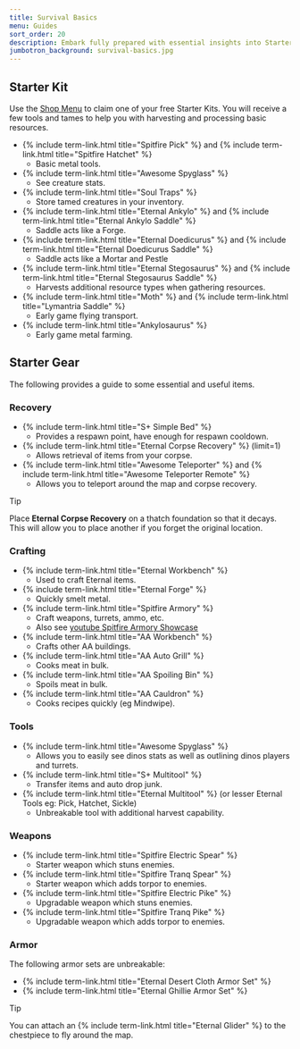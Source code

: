 ```yaml
---
title: Survival Basics
menu: Guides
sort_order: 20
description: Embark fully prepared with essential insights into Starter Kits, recovery structures, crafting, and key tools for success.
jumbotron_background: survival-basics.jpg
---
```


## Starter Kit

Use the [Shop Menu](../shop-menu) to claim one of your free Starter Kits. You will receive a few tools and tames to help you with harvesting and processing basic resources.

- {% include term-link.html title="Spitfire Pick" %} and {% include term-link.html title="Spitfire Hatchet" %}
  - Basic metal tools.
- {% include term-link.html title="Awesome Spyglass" %}
  - See creature stats.
- {% include term-link.html title="Soul Traps" %}
  - Store tamed creatures in your inventory.
- {% include term-link.html title="Eternal Ankylo" %} and {% include term-link.html title="Eternal Ankylo Saddle" %}
  - Saddle acts like a Forge.
- {% include term-link.html title="Eternal Doedicurus" %} and {% include term-link.html title="Eternal Doedicurus Saddle" %}
  - Saddle acts like a Mortar and Pestle
- {% include term-link.html title="Eternal Stegosaurus" %} and {% include term-link.html title="Eternal Stegosaurus Saddle" %}
  - Harvests additional resource types when gathering resources.
- {% include term-link.html title="Moth" %} and {% include term-link.html title="Lymantria Saddle" %}
  - Early game flying transport.
- {% include term-link.html title="Ankylosaurus" %}
  - Early game metal farming.

## Starter Gear

The following provides a guide to some essential and useful items.

### Recovery

- {% include term-link.html title="S+ Simple Bed" %}
  - Provides a respawn point, have enough for respawn cooldown.
- {% include term-link.html title="Eternal Corpse Recovery" %} (limit=1)
  - Allows retrieval of items from your corpse.
- {% include term-link.html title="Awesome Teleporter" %} and {% include term-link.html title="Awesome Teleporter Remote" %}
  - Allows you to teleport around the map and corpse recovery.

> [!TIP]
> Place **Eternal Corpse Recovery** on a thatch foundation so that it decays.  This will allow you to place another if you forget the original location.

### Crafting

- {% include term-link.html title="Eternal Workbench" %}
  - Used to craft Eternal items.
- {% include term-link.html title="Eternal Forge" %}
  - Quickly smelt metal.
- {% include term-link.html title="Spitfire Armory" %}
  - Craft weapons, turrets, ammo, etc.
  - Also see [youtube Spitfire Armory Showcase](https://www.youtube.com/watch?v=Naniu1xnSMQ)
- {% include term-link.html title="AA Workbench" %}
  - Crafts other AA buildings.
- {% include term-link.html title="AA Auto Grill" %}
  - Cooks meat in bulk.
- {% include term-link.html title="AA Spoiling Bin" %}
  - Spoils meat in bulk.
- {% include term-link.html title="AA Cauldron" %}
  - Cooks recipes quickly (eg Mindwipe).

### Tools

- {% include term-link.html title="Awesome Spyglass" %}
  - Allows you to easily see dinos stats as well as outlining dinos players and turrets.
- {% include term-link.html title="S+ Multitool" %}
  - Transfer items and auto drop junk.
- {% include term-link.html title="Eternal Multitool" %} (or lesser Eternal Tools eg: Pick, Hatchet, Sickle)
  - Unbreakable tool with additional harvest capability.

### Weapons

- {% include term-link.html title="Spitfire Electric Spear" %}
  - Starter weapon which stuns enemies.
- {% include term-link.html title="Spitfire Tranq Spear" %}
  - Starter weapon which adds torpor to enemies.
- {% include term-link.html title="Spitfire Electric Pike" %}
  - Upgradable weapon which stuns enemies.
- {% include term-link.html title="Spitfire Tranq Pike" %}
  - Upgradable weapon which adds torpor to enemies.

### Armor

The following armor sets are unbreakable:

- {% include term-link.html title="Eternal Desert Cloth Armor Set" %}
- {% include term-link.html title="Eternal Ghillie Armor Set" %}

> [!TIP]
> You can attach an {% include term-link.html title="Eternal Glider" %} to the chestpiece to fly around the map.
